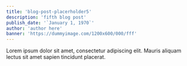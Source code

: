 ```yaml
---
title: 'blog-post-placerholder5'
description: 'fifth blog post'
publish_date: '`January 1, 1970`'
author: 'author here'
banner: 'https://dummyimage.com/1200x600/000/fff'
---
```


Lorem ipsum dolor sit amet, consectetur adipiscing elit. Mauris aliquam lectus sit amet sapien tincidunt placerat.
